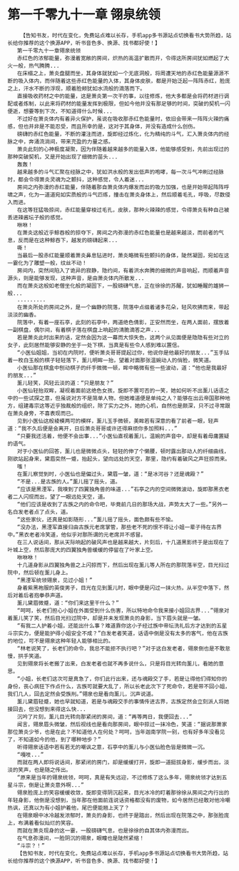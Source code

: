 # 第一千零九十一章 翎泉统领
        【告知书友，时代在变化，免费站点难以长存，手机app多书源站点切换看书大势所趋，站长给你推荐的这个换源APP，听书音色多、换源、找书都好使！】
       第一千零九十一章翎泉统领
       赤红色的浓郁能量，弥漫着宽敞的房间，炽热的高温扩散而开，令得这所房间犹如燃起了大火一般，热气腾腾...
       在床榻之上，萧炎盘腿而坐，其身体就犹如一个无底洞般，将周遭天地的赤红色能量源源不断的吸入体内，而伴随着这些赤红色能量的入体，其身体皮肤，都是开始泛起一阵阵赤红，脸庞之上，汗水不断的浮现，顺着脸颊犹如水流般的滴落而下。
       直接吸收药材之中的能量，这是萧炎第一次干的事，以往修炼，他大多都是会将药材进行调配或者炼制，以此来将药材的能量发挥到极限，但如今他并没有那足够的时间，突破的契机一闪便逝，想要等到下次，不知道得什么时候...
       不过好在萧炎体内有着异火保护，虽说在吸收那赤红色能量时，依旧会带来一阵阵火辣的痛感，但也并非是不能忍受，而且所幸的是，这对于其身体，并没有造成什么创伤。
       磅礴的赤红色能量，不断的灌注而进，旋即经过炼化，化为精纯的斗气，汇入萧炎体内的经脉之中，奔涌流淌间，带来充盈的力量之感。
       萧炎此刻的心神极度凝聚，因为伴随着越来越多的能量入体，他能够感受到，先前出现过的那种突破契机，又是开始出现了细微的苗头...
       轰轰！
       越来越多的斗气汇聚在经脉之中，犹如洪水般的发出低声的咆哮，每一次斗气冲刷过经脉时，都会令得萧炎灵魂为之颤抖，这种感觉，令人着迷...
       房间之内弥漫的赤红能量，伴随着那自萧炎体内爆发而出的吸力加强，也是开始带起阵阵呼啸之声，化为一道道宛如实质般的斗气匹练，撞击在萧炎身体上，然后顺着毛孔，呼吸，尽数侵入而进。
       在这等狂猛吸掠间，赤红能量穿梭过毛孔，皮肤，那种火辣辣的感觉，令得萧炎有种自己被丢进辣酱坛子般的感觉。
       咻咻！
       在萧炎这般近乎鲸吞般的掠夺下，房间之内弥漫的赤红色能量也是越来越淡，而前者的气息，反而是在这种鲸吞下，越发的磅礴起来...
       嘶！
       当最后一股赤红能量顺着萧炎鼻息钻进时，萧炎略微有些颤抖的身体，陡然凝固，宛如在这一霎化为了雕塑一般，纹丝不动！
       房间内，突然间陷入了诡异的寂静，隐约间，有着洪水奔腾的细微的声音响起，而顺着声音源头，则是能够发现，这种声音，是由萧炎体内所散发...
       而在萧炎这般如老僧坐化般的凝固下，一股磅礴气息，正在徐徐的苏醒，犹如睡醒的雄狮一般...
       .........
       在萧炎所处的房间之外，是一个幽静的院落，院落中点缀着诸多花朵，轻风吹拂而来，带起淡淡的幽香。
       院落中，有着一座石亭，此刻的石亭中，两道绝色倩影，正安然而坐，在两人面前，摆放着一副棋盘，偶尔间，有着棋子落在棋盘上响起的清脆滴答之声...
       若是萧炎此时出来的话，定然会因为这一幕而大惊失色，这两个从见面便是隐隐有些对立的女子，此刻居然能够安静的坐于一处下棋，当真是有些令人感到难以置信。
       “小医仙姐姐，当初在内院时，便听萧炎哥哥提起过你，他说你是他最好的朋友...”玉手拈着一枚白玉般的棋子轻轻落下，薰儿明眸一抬，望着对面那张温婉动人的俏脸，微笑道。
       小医仙那在棋盒中刨动棋子的纤手微微一顿，眸中略微有些一些波动，道：“他也是我最好的朋友...”
       薰儿轻笑，风轻云淡的道：“只是朋友？”
       小医仙轻抬双眸，凝视着面前这绝色女孩，旋即不置可否的一笑，她如何听不出薰儿话语之中的一些试探之意，但虽说对方不是简单人物，但她难道便是单纯之人？能够在出云帝国那种地方，组建毒宗这等近乎独裁般的组织，除了实力之外，她的心机，自然也是颇深，只不过寻常跟在萧炎身旁，不喜表现而已。
       见到小医仙这般棱模两可的模样，薰儿玉手微顿，美眸若有深意的看了前者一眼，轻声道：“我不久后便是会离开，日后萧炎哥哥或许还得麻烦你多加照料...”
       “只要我还活着，他便不会出事...”小医仙直视着薰儿，温婉的声音中，却是有着毋庸置疑的语气。
       对于小医仙的回答，薰儿也是微微点头，轻轻的伸了个懒腰，顿时露出那动人的纤细曲线，刚欲站起身来，黛眉突然一蹙，抬起头，望向远处的天空，那里，隐约有着破风之声狂掠而来。
       嗤！
       在薰儿察觉到时，小医仙也是偏过头，黛眉一皱，道：“是冰河谷？还是魂殿？”
       “不是...是古族的人。”薰儿摇了摇头，道。
       “应该是黑湮军，我嗅到了四翼独角兽的味道...”石亭之内的空间微微波动，旋即那黑衣老者二人闪现而出，望了一眼远处天空，道。
       “他们应该是收到了古族之内的命令吧，毕竟前几日的那场大战，声势太大了一些。”另外一名白发老者点了点头，道。
       “这些家伙，还真是如影随形...”薰儿摇了摇头，面色颇有些不愉。
       “没办法，黑湮军直接归由古族元老席掌管，那些老不死的恨不得让小姐一辈子待在古界中。”黑衣老者冷笑道，他似乎对那所谓的元老席并不感冒。
       在三人说话间，那从天际响起的破风声也是越来越大，片刻后，十几道黑影终于是出现在了叶城上空，然后那庞大的四翼独角兽缓缓的停留在了叶家上空。
       咻咻咻！
       十几道身影从四翼独角兽之上闪掠而下，然后出现在薰儿等人所在的那院落半空，目光扫过院中，然后顿在薰儿身上。
       “黑湮军统领翎泉，见过小姐！”
       身着紫黑袍服的英俊男子，目光在见到薰儿时，眼中便是闪过一抹火热，从半空中落下，然后对着后者抱拳恭声道。
       薰儿黛眉微蹙，道：“你们来这里干什么？”
       “呵呵，长老们担心小姐在外面受到什么伤害，所以特地命令我来接小姐回古界...”翎泉对着薰儿笑了笑，然后目光扫过院中，却是并未发现萧炎的身影，当下眉头就是一皱。
       “有我二人护着小姐，还能出什么事？难道靠你这小子经过族中帝坛洗礼后方才达到的五星斗宗实力，便是能护得小姐安全不成？”白发老者笑道，话语中倒是没有太多的客气，他在古族的地位，可不是翎泉这种年轻人能够相比的。
       “林老说笑了，长老们的命令，我总不能拒不执行吧？”对于这白发老者，翎泉倒也是不敢怠慢，拱手笑道。
       见到翎泉将长老搬了出来，白发老者也就不再多说什么，只是将目光转向薰儿，看她的意思。
       “小姐，长老们这次可是真急了，你们此行出来，还与魂殿交了手，若是让得他们得知你的身份，丧心病狂下作点什么，古族可就要大乱了，所以长老此次下了死命令，若是带不回小姐，我们几人，回去定然会受族刑。”翎泉也是看向薰儿，沉声说道。
       薰儿黛眉轻蹙，她也早就知道，若是与魂殿交手的事情传进古界，古族定然会立刻派人将她接回去，但没想到来得这么快...
       沉吟了片刻，薰儿目光转向那紧闭的房间，道：“再等两日，我便回去...”
       闻言，翎泉眉头微皱，然后视线也是看向那房间，眼中掠过一抹冷色，笑道：“据说那萧家那位萧炎少爷，也是在此？不知道他人在何处？呵呵，当年迦南学院一别，也有好多年没看见了，不知道如今的他，到了哪种地步？”
       听得翎泉话语中若有若无的嘲讽之意，石亭中的薰儿与小医仙脸色皆是微微一沉。
       “嘎吱...”
       而就在两人即将说话间，那紧闭的房门，却是缓缓打开，旋即一道挺拔身影，缓步而出，淡淡的笑声，也是随之传出。
       “原来是当年的翎泉统领，呵呵，真是有失远迎，不过修炼了这么多年，翎泉统领才达到五星斗宗，倒是让萧炎意外啊...”
       翎泉脸庞上的笑容缓缓收敛，旋即变得阴沉起来，目光冰冷的盯着那徐徐从房间之内行出的年轻身影，他倒是没想到，当年那在他面前连说话资格都没有的废物，如今居然已经敢对他冷嘲热讽，还真以为有小姐护着他，尾巴便能翘上天了？
       在翎泉眼中冰冷越发浓郁时，萧炎的身影，也终于是踏出，然后出现在院落之中，那张脸庞上，布满着看似灿烂的笑容。
       而就在萧炎现身的这一霎，一股磅礴气息，也是徐徐的自其体内弥漫而出。
       在气息弥漫间，一脸阴沉的翎泉，眼瞳也是陡然紧缩！
       “斗宗？！”
       【告知书友，时代在变化，免费站点难以长存，手机app多书源站点切换看书大势所趋，站长给你推荐的这个换源APP，听书音色多、换源、找书都好使！】